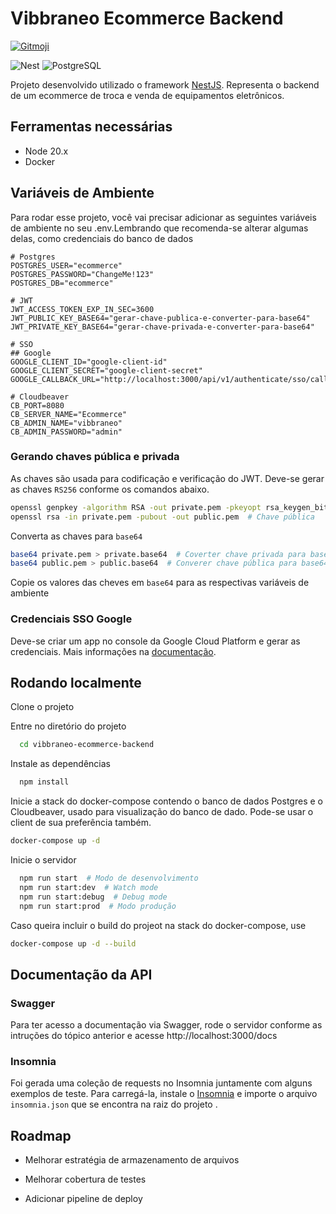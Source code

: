 
# Vibbraneo Ecommerce Backend

<a href="https://gitmoji.dev">
  <img
    src="https://img.shields.io/badge/gitmoji-%20😜%20😍-FFDD67.svg?style=flat-square"
    alt="Gitmoji"
  />
</a>

![Nest](https://img.shields.io/badge/nestjs-%23E0234E.svg?style=for-the-badge&logo=nestjs&logoColor=white)
![PostgreSQL](https://img.shields.io/badge/PostgreSQL-000?style=for-the-badge&logo=postgresql)

Projeto desenvolvido utilizado o framework [NestJS](https://nestjs.com/). Representa o backend de um ecommerce de troca e venda de equipamentos eletrônicos.

## Ferramentas necessárias

- Node 20.x
- Docker

## Variáveis de Ambiente

Para rodar esse projeto, você vai precisar adicionar as seguintes variáveis de ambiente no seu .env.Lembrando que recomenda-se alterar algumas delas, como credenciais do banco de dados

```text
# Postgres
POSTGRES_USER="ecommerce"
POSTGRES_PASSWORD="ChangeMe!123"
POSTGRES_DB="ecommerce"

# JWT
JWT_ACCESS_TOKEN_EXP_IN_SEC=3600
JWT_PUBLIC_KEY_BASE64="gerar-chave-publica-e-converter-para-base64"
JWT_PRIVATE_KEY_BASE64="gerar-chave-privada-e-converter-para-base64"

# SSO
## Google
GOOGLE_CLIENT_ID="google-client-id"
GOOGLE_CLIENT_SECRET="google-client-secret"
GOOGLE_CALLBACK_URL="http://localhost:3000/api/v1/authenticate/sso/callback"

# Cloudbeaver
CB_PORT=8080
CB_SERVER_NAME="Ecommerce"
CB_ADMIN_NAME="vibbraneo"
CB_ADMIN_PASSWORD="admin"
```

### Gerando chaves pública e privada

As chaves são usada para codificação e verificação do JWT. Deve-se gerar as chaves `RS256` conforme os comandos abaixo.

```bash
openssl genpkey -algorithm RSA -out private.pem -pkeyopt rsa_keygen_bits:2048  # Chave privada
openssl rsa -in private.pem -pubout -out public.pem  # Chave pública
```

Converta as chaves para `base64`

```bash
base64 private.pem > private.base64  # Coverter chave privada para base64
base64 public.pem > public.base64  # Converer chave pública para base64
```

Copie os valores das cheves em `base64` para as respectivas variáveis de ambiente

### Credenciais SSO Google

Deve-se criar um app no console da Google Cloud Platform e gerar as credenciais. Mais informações na [documentação](https://console.cloud.google.com/apis).

## Rodando localmente

Clone o projeto

Entre no diretório do projeto

```bash
  cd vibbraneo-ecommerce-backend
```

Instale as dependências

```bash
  npm install
```

Inicie a stack do docker-compose contendo o banco de dados Postgres e o Cloudbeaver, usado para visualização do banco de dado. Pode-se usar o client de sua preferência também.

```bash
docker-compose up -d
```

Inicie o servidor

```bash
  npm run start  # Modo de desenvolvimento
  npm run start:dev  # Watch mode
  npm run start:debug  # Debug mode
  npm run start:prod  # Modo produção
```

Caso queira incluir o build do projeot na stack do docker-compose, use

```bash
docker-compose up -d --build
```


## Documentação da API

### Swagger

Para ter acesso a documentação via Swagger, rode o servidor conforme as intruções do tópico anterior e acesse http://localhost:3000/docs

### Insomnia

Foi gerada uma coleção de requests no Insomnia juntamente com alguns exemplos de teste. Para carregá-la, instale o [Insomnia](https://insomnia.rest/download) e importe o arquivo `insomnia.json` que se encontra na raiz do projeto
.
## Roadmap

- Melhorar estratégia de armazenamento de arquivos

- Melhorar cobertura de testes

- Adicionar pipeline de deploy

